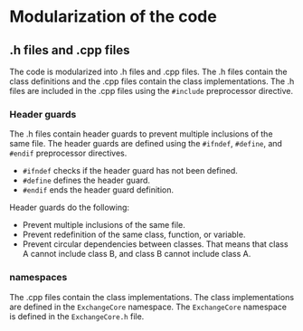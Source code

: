 # Modularization of the code

## .h files and .cpp files

The code is modularized into .h files and .cpp files. The .h files contain the class definitions and the .cpp files contain the class implementations. The .h files are included in the .cpp files using the `#include` preprocessor directive.

### Header guards

The .h files contain header guards to prevent multiple inclusions of the same file. The header guards are defined using the `#ifndef`, `#define`, and `#endif` preprocessor directives.

* `#ifndef` checks if the header guard has not been defined.
* `#define` defines the header guard.
* `#endif` ends the header guard definition.

Header guards do the following:

* Prevent multiple inclusions of the same file.
* Prevent redefinition of the same class, function, or variable.
* Prevent circular dependencies between classes. That means that class A cannot include class B, and class B cannot include class A.

### namespaces

The .cpp files contain the class implementations. The class implementations are defined in the `ExchangeCore` namespace. The `ExchangeCore` namespace is defined in the `ExchangeCore.h` file.

